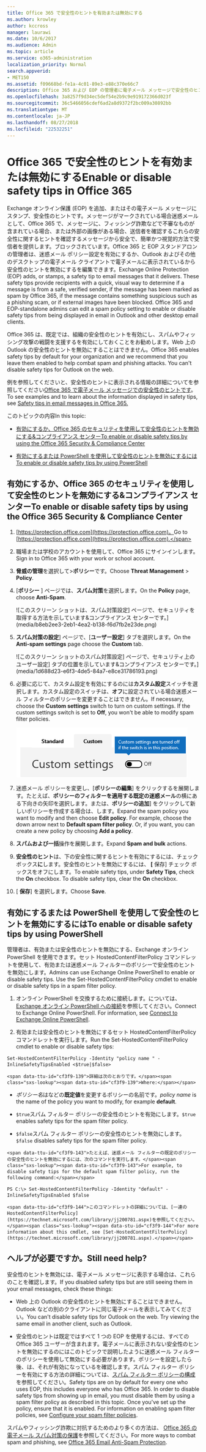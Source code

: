 ```yaml
---
title: Office 365 で安全性のヒントを有効または無効にする
ms.author: krowley
author: kccross
manager: laurawi
ms.date: 10/6/2017
ms.audience: Admin
ms.topic: article
ms.service: o365-administration
localization_priority: Normal
search.appverid:
- MET150
ms.assetid: f09668bd-fe1a-4c01-89e3-e88c370e66c7
description: Office 365 および EOP の管理者に電子メール メッセージで安全性のヒントを無効にする方法を指示します。
ms.openlocfilehash: 3a8257f9d34ec5def54e2b9c9e919172366d023f
ms.sourcegitcommit: 36c5466056cdef6ad2a8d9372f2bc009a30892bb
ms.translationtype: MT
ms.contentlocale: ja-JP
ms.lasthandoff: 08/27/2018
ms.locfileid: "22532251"
---
```

# <a name="enable-or-disable-safety-tips-in-office-365"></a><span data-ttu-id="cf3f9-103">Office 365 で安全性のヒントを有効または無効にする</span><span class="sxs-lookup"><span data-stu-id="cf3f9-103">Enable or disable safety tips in Office 365</span></span>

<span data-ttu-id="cf3f9-p101">Exchange オンライン保護 (EOP) を追加、またはその電子メール メッセージにスタンプ、安全性のヒントです。メッセージがマークされている場合迷惑メールとして、Office 365 で、メッセージに、フィッシング詐欺などで不審なものが含まれている場合、または外部の画像がある場合、送信者を確認するこれらの安全性に関するヒントを確認するメッセージから安全で、簡単かつ視覚的方法で受信者を提供します。ブロックされています。Office 365 と EOP スタンドアロンの管理者は、迷惑メール ポリシー設定を有効にするか、Outlook およびその他のデスクトップの電子メール クライアントで電子メールに表示されているから安全性のヒントを無効にするを編集できます。</span><span class="sxs-lookup"><span data-stu-id="cf3f9-p101">Exchange Online Protection (EOP) adds, or stamps, a safety tip to email messages that it delivers. These safety tips provide recipients with a quick, visual way to determine if a message is from a safe, verified sender, if the message has been marked as spam by Office 365, if the message contains something suspicious such as a phishing scam, or if external images have been blocked. Office 365 and EOP-standalone admins can edit a spam policy setting to enable or disable safety tips from being displayed in email in Outlook and other desktop email clients.</span></span> 
  
<span data-ttu-id="cf3f9-p102">Office 365 は、既定では、組織の安全性のヒントを有効にし、スパムやフィッシング攻撃の戦闘を支援するを有効にしておくことをお勧めします。Web 上の Outlook の安全性のヒントを無効にすることはできません。</span><span class="sxs-lookup"><span data-stu-id="cf3f9-p102">Office 365 enables safety tips by default for your organization and we recommend that you leave them enabled to help combat spam and phishing attacks. You can't disable safety tips for Outlook on the web.</span></span>
  
<span data-ttu-id="cf3f9-109">例を参照してくださいと、安全性のヒントに表示される情報の詳細についてを参照してください[Office 365 で電子メール メッセージでの安全性のヒントです](safety-tips-in-office-365.md)。</span><span class="sxs-lookup"><span data-stu-id="cf3f9-109">To see examples and to learn about the information displayed in safety tips, see [Safety tips in email messages in Office 365.](safety-tips-in-office-365.md)</span></span>
  
<span data-ttu-id="cf3f9-110">このトピックの内容</span><span class="sxs-lookup"><span data-stu-id="cf3f9-110">In this topic:</span></span>
  
- [<span data-ttu-id="cf3f9-111">有効にするか、Office 365 のセキュリティを使用して安全性のヒントを無効にする&amp;コンプライアンス センター</span><span class="sxs-lookup"><span data-stu-id="cf3f9-111">To enable or disable safety tips by using the Office 365 Security &amp; Compliance Center</span></span>](enable-or-disable-safety-tips.md#SandCCsafetytip)
    
- [<span data-ttu-id="cf3f9-112">有効にするまたは PowerShell を使用して安全性のヒントを無効にするには</span><span class="sxs-lookup"><span data-stu-id="cf3f9-112">To enable or disable safety tips by using PowerShell</span></span>](enable-or-disable-safety-tips.md#pshellsafetytip)
    
## <a name="to-enable-or-disable-safety-tips-by-using-the-office-365-security-amp-compliance-center"></a><span data-ttu-id="cf3f9-113">有効にするか、Office 365 のセキュリティを使用して安全性のヒントを無効にする&amp;コンプライアンス センター</span><span class="sxs-lookup"><span data-stu-id="cf3f9-113">To enable or disable safety tips by using the Office 365 Security &amp; Compliance Center</span></span>
<span data-ttu-id="cf3f9-114"><a name="SandCCsafetytip"> </a></span><span class="sxs-lookup"><span data-stu-id="cf3f9-114"></span></span>

1. <span data-ttu-id="cf3f9-115">[https://protection.office.com](https://protection.office.com)。</span><span class="sxs-lookup"><span data-stu-id="cf3f9-115">Go to [https://protection.office.com](https://protection.office.com).</span></span>
    
2. <span data-ttu-id="cf3f9-116">職場または学校のアカウントを使用して、Office 365 にサインインします。</span><span class="sxs-lookup"><span data-stu-id="cf3f9-116">Sign in to Office 365 with your work or school account.</span></span>
    
3. <span data-ttu-id="cf3f9-117">**脅威の管理**を選択して\>**ポリシー**です。</span><span class="sxs-lookup"><span data-stu-id="cf3f9-117">Choose **Threat Management** \> **Policy**.</span></span> 
    
4. <span data-ttu-id="cf3f9-118">[**ポリシー** ] ページでは、**スパム対策**を選択します。</span><span class="sxs-lookup"><span data-stu-id="cf3f9-118">On the **Policy** page, choose **Anti-Spam**.</span></span>
    
    ![このスクリーン ショットは、スパム対策設定] ページで、セキュリティを取得する方法を示しています&amp;コンプライアンス センターです。](media/b8eb2ee3-2eb1-4ea2-b138-f6d7fb2e23de.png)
  
5. <span data-ttu-id="cf3f9-120">**スパム対策の設定**] ページで、[**ユーザー設定**] タブを選択します。</span><span class="sxs-lookup"><span data-stu-id="cf3f9-120">On the **Anti-spam settings** page choose the **Custom** tab.</span></span> 
    
    ![このスクリーン ショットのスパム対策設定] ページで、セキュリティ上のユーザー設定] タブの位置を示しています&amp;コンプライアンス センターです。](media/1d688d23-e6f3-4de5-84a7-e8ce31786193.png)
  
6. <span data-ttu-id="cf3f9-p103">必要に応じて、カスタム設定を有効にするのには**カスタム設定**スイッチを選択します。カスタム設定のスイッチは、**オフ**に設定されている場合迷惑メール フィルターのポリシーを変更することはできません。</span><span class="sxs-lookup"><span data-stu-id="cf3f9-p103">If necessary, choose the **Custom settings** switch to turn on custom settings. If the custom settings switch is set to **Off**, you won't be able to modify spam filter policies.</span></span>
    
    ![このスクリーン ショットは、ポリシーの設定がオフになっている独自のスパム対策フィルターを示しています。](media/94f900ad-b556-4a31-a3ac-acfcd72e71b8.png)
  
7. <span data-ttu-id="cf3f9-p104">迷惑メール ポリシーを変更し、[**ポリシーの編集**] をクリックするを展開します。たとえば、**ポリシーのフィルターを適用する既定の迷惑メール**の横にある下向きの矢印を選択します。または、**ポリシーの追加**] をクリックして新しいポリシーを作成する場合は、します。</span><span class="sxs-lookup"><span data-stu-id="cf3f9-p104">Expand the spam policy you want to modify and then choose **Edit policy**. For example, choose the down arrow next to **Default spam filter policy**. Or, if you want, you can create a new policy by choosing **Add a policy**.</span></span>
    
8. <span data-ttu-id="cf3f9-128">**スパムおよび一括**操作を展開します。</span><span class="sxs-lookup"><span data-stu-id="cf3f9-128">Expand **Spam and bulk** actions.</span></span> 
    
9. <span data-ttu-id="cf3f9-p105">**安全性のヒント**は、下の安全性に関するヒントを有効にするには、チェック ボックス**に**します。安全性のヒントを無効にするには、 **[** 保存] チェック ボックスをオフにします。</span><span class="sxs-lookup"><span data-stu-id="cf3f9-p105">To enable safety tips, under **Safety Tips**, check the **On** checkbox. To disable safety tips, clear the **On** checkbox.</span></span> 
    
10. <span data-ttu-id="cf3f9-131">[ **保存**] を選択します。</span><span class="sxs-lookup"><span data-stu-id="cf3f9-131">Choose **Save**.</span></span>
    
## <a name="to-enable-or-disable-safety-tips-by-using-powershell"></a><span data-ttu-id="cf3f9-132">有効にするまたは PowerShell を使用して安全性のヒントを無効にするには</span><span class="sxs-lookup"><span data-stu-id="cf3f9-132">To enable or disable safety tips by using PowerShell</span></span>
<span data-ttu-id="cf3f9-133"><a name="pshellsafetytip"> </a></span><span class="sxs-lookup"><span data-stu-id="cf3f9-133"></span></span>

<span data-ttu-id="cf3f9-p106">管理者は、有効または安全性のヒントを無効にする、Exchange オンライン PowerShell を使用できます。セット HostedContentFilterPolicy コマンドレットを使用して、有効または迷惑メール フィルターのポリシーで安全性のヒントを無効にします。</span><span class="sxs-lookup"><span data-stu-id="cf3f9-p106">Admins can use Exchange Online PowerShell to enable or disable safety tips. Use the Set-HostedContentFilterPolicy cmdlet to enable or disable safety tips in a spam filter policy.</span></span>
  
1. <span data-ttu-id="cf3f9-p107">オンライン PowerShell を交換するために接続します。については、 [Exchange オンライン PowerShell への接続](http://go.microsoft.com/fwlink/p/?LinkId=396554)を参照してください。</span><span class="sxs-lookup"><span data-stu-id="cf3f9-p107">Connect to Exchange Online PowerShell. For information, see [Connect to Exchange Online PowerShell](http://go.microsoft.com/fwlink/p/?LinkId=396554).</span></span>
    
2. <span data-ttu-id="cf3f9-138">有効または安全性のヒントを無効にするセット HostedContentFilterPolicy コマンドレットを実行します。</span><span class="sxs-lookup"><span data-stu-id="cf3f9-138">Run the Set-HostedContentFilterPolicy cmdlet to enable or disable safety tips:</span></span>
    
  ```
  Set-HostedContentFilterPolicy -Identity "policy name " -InlineSafetyTipsEnabled <$true|$false>
  ```

    <span data-ttu-id="cf3f9-139">詳細は次のとおりです。</span><span class="sxs-lookup"><span data-stu-id="cf3f9-139">Where:</span></span>
    
  -  <span data-ttu-id="cf3f9-140">*ポリシー名*はなどの**既定値**を変更するポリシーの名前です。</span><span class="sxs-lookup"><span data-stu-id="cf3f9-140">*policy name*  is the name of the policy you want to modify, for example **default**.</span></span>
    
  -  <span data-ttu-id="cf3f9-141">`$true`スパム フィルター ポリシーの安全性のヒントを有効にします。</span><span class="sxs-lookup"><span data-stu-id="cf3f9-141">`$true` enables safety tips for the spam filter policy.</span></span> 
    
  -  <span data-ttu-id="cf3f9-142">`$false`スパム フィルター ポリシーの安全性のヒントを無効にします。</span><span class="sxs-lookup"><span data-stu-id="cf3f9-142">`$false` disables safety tips for the spam filter policy.</span></span> 
    
    <span data-ttu-id="cf3f9-143">たとえば、迷惑メール フィルターの既定のポリシーの安全性のヒントを無効にするには、次のコマンドを実行します。</span><span class="sxs-lookup"><span data-stu-id="cf3f9-143">For example, to disable safety tips for the default spam filter policy, run the following command:</span></span>
    
  ```
  PS C:\> Set-HostedContentFilterPolicy -Identity "default" -InlineSafetyTipsEnabled $false
  ```

    <span data-ttu-id="cf3f9-144">このコマンドレットの詳細については、[一連の HostedContentFilterPolicy](https://technet.microsoft.com/library/jj200781.aspx)を参照してください。</span><span class="sxs-lookup"><span data-stu-id="cf3f9-144">For more information about this cmdlet, see [Set-HostedContentFilterPolicy](https://technet.microsoft.com/library/jj200781.aspx).</span></span>
    
## <a name="still-need-help"></a><span data-ttu-id="cf3f9-145">ヘルプが必要ですか。</span><span class="sxs-lookup"><span data-stu-id="cf3f9-145">Still need help?</span></span>
<span data-ttu-id="cf3f9-146"><a name="pshellsafetytip"> </a></span><span class="sxs-lookup"><span data-stu-id="cf3f9-146"></span></span>

<span data-ttu-id="cf3f9-147">安全性のヒントを無効には、電子メール メッセージに表示する場合は、これらのことを確認します。</span><span class="sxs-lookup"><span data-stu-id="cf3f9-147">If you disabled safety tips but are still seeing them in your email messages, check these things:</span></span>
  
- <span data-ttu-id="cf3f9-p108">Web 上の Outlook の安全性のヒントを無効にすることはできません。Outlook などの別のクライアントに同じ電子メールを表示してみてください。</span><span class="sxs-lookup"><span data-stu-id="cf3f9-p108">You can't disable safety tips for Outlook on the web. Try viewing the same email in another client, such as Outlook.</span></span>
    
- <span data-ttu-id="cf3f9-p109">安全性のヒントは既定ではすべて 1 つの EOP を使用するには、すべての Office 365 ユーザーが含まれます。電子メールに表示されない安全性のヒントを無効にするのにはこのトピックで説明したように迷惑メール フィルターのポリシーを使用して無効にする必要があります。ポリシーを設定したら後、は、それが有効になっているを確認します。スパム フィルター ポリシーを有効にする方法の詳細については、[スパム フィルター ポリシーの構成](https://technet.microsoft.com/library/jj200684.aspx)を参照してください。</span><span class="sxs-lookup"><span data-stu-id="cf3f9-p109">Safety tips are on by default for every one who uses EOP, this includes everyone who has Office 365. In order to disable safety tips from showing up in email, you must disable them by using a spam filter policy as described in this topic. Once you've set up the policy, ensure that it is enabled. For information on enabling spam filter policies, see [Configure your spam filter policies](https://technet.microsoft.com/library/jj200684.aspx).</span></span>
    
<span data-ttu-id="cf3f9-154">スパムやフィッシング詐欺に対抗するためのより多くの方法は、 [Office 365 の電子メール スパム対策の保護](anti-spam-protection.md)を参照してください。</span><span class="sxs-lookup"><span data-stu-id="cf3f9-154">For more ways to combat spam and phishing, see [Office 365 Email Anti-Spam Protection](anti-spam-protection.md).</span></span>
  

